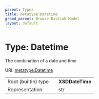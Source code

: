 ```yaml
---
parent: Types
title: metatype:Datetime
grand_parent: Browse Biolink Model
layout: default
---
```


# Type: Datetime


The combination of a date and time

URI: [metatype:Datetime](https://biolink.github.io/biolinkml/docs/types/Datetime)

|  |  |  |
| --- | --- | --- |
| Root (builtin) type | | **XSDDateTime** |
| Representation | | str |
